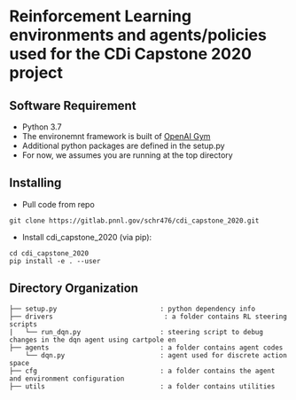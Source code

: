 # Reinforcement Learning environments and agents/policies used for the CDi Capstone 2020 project

## Software Requirement
* Python 3.7 
* The environemnt framework is built of [OpenAI Gym](https://gym.openai.com) 
* Additional python packages are defined in the setup.py 
* For now, we assumes you are running at the top directory 

## Installing 
* Pull code from repo
```
git clone https://gitlab.pnnl.gov/schr476/cdi_capstone_2020.git
```
* Install cdi_capstone_2020 (via pip):
```
cd cdi_capstone_2020
pip install -e . --user
```
## Directory Organization
```
├── setup.py                          : python dependency info
├── drivers                            : a folder contains RL steering scripts
|   └── run_dqn.py                    : steering script to debug changes in the dqn agent using cartpole en
├── agents                            : a folder contains agent codes
    └── dqn.py                        : agent used for discrete action space 
├── cfg                               : a folder contains the agent and environment configuration
├── utils                             : a folder contains utilities
          
```
